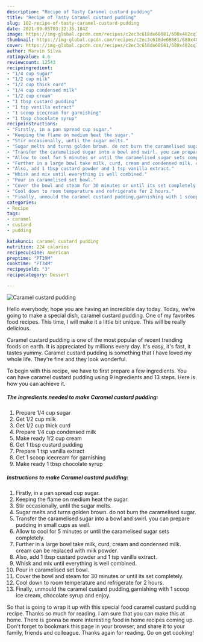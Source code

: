 ```yaml
---
description: "Recipe of Tasty Caramel custard pudding"
title: "Recipe of Tasty Caramel custard pudding"
slug: 102-recipe-of-tasty-caramel-custard-pudding
date: 2021-09-05T03:32:35.184Z
image: https://img-global.cpcdn.com/recipes/c2ec3c618de68681/680x482cq70/caramel-custard-pudding-recipe-main-photo.jpg
thumbnail: https://img-global.cpcdn.com/recipes/c2ec3c618de68681/680x482cq70/caramel-custard-pudding-recipe-main-photo.jpg
cover: https://img-global.cpcdn.com/recipes/c2ec3c618de68681/680x482cq70/caramel-custard-pudding-recipe-main-photo.jpg
author: Marvin Silva
ratingvalue: 4.6
reviewcount: 12543
recipeingredient:
- "1/4 cup sugar"
- "1/2 cup milk"
- "1/2 cup thick curd"
- "1/4 cup condensed milk"
- "1/2 cup cream"
- "1 tbsp custard pudding"
- "1 tsp vanilla extract"
- "1 scoop icecream for garnishing"
- "1 tbsp chocolate syrup"
recipeinstructions:
- "Firstly, in a pan spread cup sugar."
- "Keeping the flame on medium heat the sugar."
- "Stir occasionally, until the sugar melts."
- "Sugar melts and turns golden brown. do not burn the caramelised sugar."
- "Transfer the caramelised sugar into a bowl and swirl. you can prepare pudding in small cups as well."
- "Allow to cool for 5 minutes or until the caramelised sugar sets completely."
- "Further in a large bowl take milk, curd, cream and condensed milk. cream can be replaced with milk powder."
- "Also, add 1 tbsp custard powder and 1 tsp vanilla extract."
- "Whisk and mix until everything is well combined."
- "Pour in caramelised set bowl."
- "Cover the bowl and steam for 30 minutes or until its set completely."
- "Cool down to room temperature and refrigerate for 2 hours."
- "Finally, unmould the caramel custard pudding,garnishing with 1 scoop ice cream, chocolate syrup and enjoy."
categories:
- Recipe
tags:
- caramel
- custard
- pudding

katakunci: caramel custard pudding 
nutrition: 224 calories
recipecuisine: American
preptime: "PT39M"
cooktime: "PT34M"
recipeyield: "3"
recipecategory: Dessert

---
```



![Caramel custard pudding](https://img-global.cpcdn.com/recipes/c2ec3c618de68681/680x482cq70/caramel-custard-pudding-recipe-main-photo.jpg)

Hello everybody, hope you are having an incredible day today. Today, we're going to make a special dish, caramel custard pudding. One of my favorites food recipes. This time, I will make it a little bit unique. This will be really delicious.



Caramel custard pudding is one of the most popular of recent trending foods on earth. It is appreciated by millions every day. It's easy, it's fast, it tastes yummy. Caramel custard pudding is something that I have loved my whole life. They're fine and they look wonderful.


To begin with this recipe, we have to first prepare a few ingredients. You can have caramel custard pudding using 9 ingredients and 13 steps. Here is how you can achieve it.

<!--inarticleads1-->

##### The ingredients needed to make Caramel custard pudding:

1. Prepare 1/4 cup sugar
1. Get 1/2 cup milk
1. Get 1/2 cup thick curd
1. Prepare 1/4 cup condensed milk
1. Make ready 1/2 cup cream
1. Get 1 tbsp custard pudding
1. Prepare 1 tsp vanilla extract
1. Get 1 scoop icecream for garnishing
1. Make ready 1 tbsp chocolate syrup




<!--inarticleads2-->

##### Instructions to make Caramel custard pudding:

1. Firstly, in a pan spread cup sugar.
1. Keeping the flame on medium heat the sugar.
1. Stir occasionally, until the sugar melts.
1. Sugar melts and turns golden brown. do not burn the caramelised sugar.
1. Transfer the caramelised sugar into a bowl and swirl. you can prepare pudding in small cups as well.
1. Allow to cool for 5 minutes or until the caramelised sugar sets completely.
1. Further in a large bowl take milk, curd, cream and condensed milk. cream can be replaced with milk powder.
1. Also, add 1 tbsp custard powder and 1 tsp vanilla extract.
1. Whisk and mix until everything is well combined.
1. Pour in caramelised set bowl.
1. Cover the bowl and steam for 30 minutes or until its set completely.
1. Cool down to room temperature and refrigerate for 2 hours.
1. Finally, unmould the caramel custard pudding,garnishing with 1 scoop ice cream, chocolate syrup and enjoy.




So that is going to wrap it up with this special food caramel custard pudding recipe. Thanks so much for reading. I am sure that you can make this at home. There is gonna be more interesting food in home recipes coming up. Don't forget to bookmark this page in your browser, and share it to your family, friends and colleague. Thanks again for reading. Go on get cooking!
